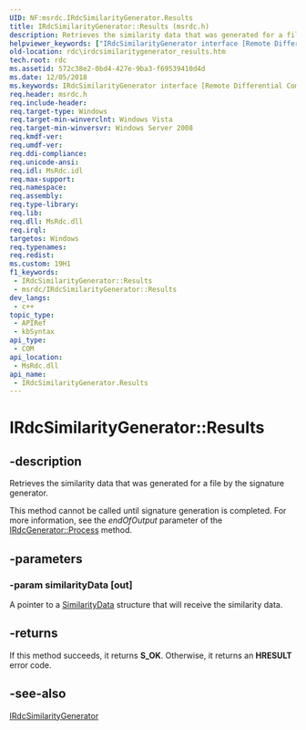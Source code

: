 ```yaml
---
UID: NF:msrdc.IRdcSimilarityGenerator.Results
title: IRdcSimilarityGenerator::Results (msrdc.h)
description: Retrieves the similarity data that was generated for a file by the signature generator.
helpviewer_keywords: ["IRdcSimilarityGenerator interface [Remote Differential Compression]","Results method","IRdcSimilarityGenerator.Results","IRdcSimilarityGenerator::Results","Results","Results method [Remote Differential Compression]","Results method [Remote Differential Compression]","IRdcSimilarityGenerator interface","fs.irdcsimilaritygenerator_results","msrdc/IRdcSimilarityGenerator::Results","rdc.irdcsimilaritygenerator_results"]
old-location: rdc\irdcsimilaritygenerator_results.htm
tech.root: rdc
ms.assetid: 572c38e2-0bd4-427e-9ba3-f69539410d4d
ms.date: 12/05/2018
ms.keywords: IRdcSimilarityGenerator interface [Remote Differential Compression],Results method, IRdcSimilarityGenerator.Results, IRdcSimilarityGenerator::Results, Results, Results method [Remote Differential Compression], Results method [Remote Differential Compression],IRdcSimilarityGenerator interface, fs.irdcsimilaritygenerator_results, msrdc/IRdcSimilarityGenerator::Results, rdc.irdcsimilaritygenerator_results
req.header: msrdc.h
req.include-header: 
req.target-type: Windows
req.target-min-winverclnt: Windows Vista
req.target-min-winversvr: Windows Server 2008
req.kmdf-ver: 
req.umdf-ver: 
req.ddi-compliance: 
req.unicode-ansi: 
req.idl: MsRdc.idl
req.max-support: 
req.namespace: 
req.assembly: 
req.type-library: 
req.lib: 
req.dll: MsRdc.dll
req.irql: 
targetos: Windows
req.typenames: 
req.redist: 
ms.custom: 19H1
f1_keywords:
 - IRdcSimilarityGenerator::Results
 - msrdc/IRdcSimilarityGenerator::Results
dev_langs:
 - c++
topic_type:
 - APIRef
 - kbSyntax
api_type:
 - COM
api_location:
 - MsRdc.dll
api_name:
 - IRdcSimilarityGenerator.Results
---
```


# IRdcSimilarityGenerator::Results


## -description

Retrieves the similarity data that was generated for a file by the signature generator.

This method cannot be called until signature generation is completed. For more information, see the <i>endOfOutput</i> parameter of the <a href="https://docs.microsoft.com/previous-versions/windows/desktop/api/msrdc/nf-msrdc-irdcgenerator-process">IRdcGenerator::Process</a> method.

## -parameters

### -param similarityData [out]

A pointer to a <a href="/windows/win32/api/msrdc/ns-msrdc-similaritydata">SimilarityData</a> structure that will receive the similarity data.

## -returns

If this method succeeds, it returns <b xmlns:loc="http://microsoft.com/wdcml/l10n">S_OK</b>. Otherwise, it returns an <b xmlns:loc="http://microsoft.com/wdcml/l10n">HRESULT</b> error code.

## -see-also

<a href="https://docs.microsoft.com/previous-versions/windows/desktop/api/msrdc/nn-msrdc-irdcsimilaritygenerator">IRdcSimilarityGenerator</a>

